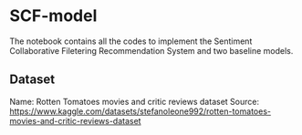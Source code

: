 # SCF-model
The notebook contains all the codes to implement the Sentiment Collaborative Filetering Recommendation System and two baseline models.

## Dataset
Name: Rotten Tomatoes movies and critic reviews dataset
Source: https://www.kaggle.com/datasets/stefanoleone992/rotten-tomatoes-movies-and-critic-reviews-dataset
